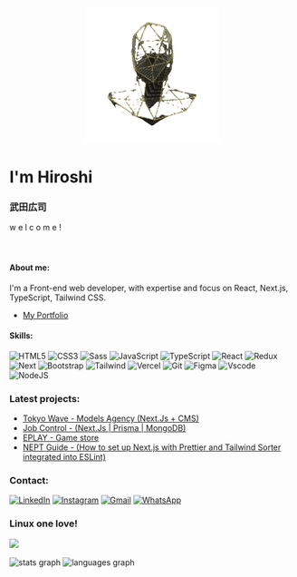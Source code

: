 <div align="center"><img src="profileAnimation.gif" style="width: 240px"> </div>

# I'm Hiroshi 
### 武田広司

w e l c o m e !
<br/><br/><br/>


#### About me:
I'm a Front-end web developer, with expertise and focus on React, Next.js, TypeScript, Tailwind CSS.

- [My Portfolio](https://hiroshidev.vercel.app/)


#### Skills:

![HTML5](https://img.shields.io/badge/HTML5-E34F26?style=for-the-badge&logo=html5&logoColor=white)
![CSS3](https://img.shields.io/badge/CSS3-1572B6?style=for-the-badge&logo=css3&logoColor=white)
![Sass](https://img.shields.io/badge/Sass-000?style=for-the-badge&logo=sass)
![JavaScript](https://img.shields.io/badge/JavaScript-F7DF1E?style=for-the-badge&logo=javascript&logoColor=black)
![TypeScript](https://img.shields.io/badge/TypeScript-007ACC?style=for-the-badge&logo=typescript&logoColor=white)
![React](https://img.shields.io/badge/React-20232A?style=for-the-badge&logo=react&logoColor=61DAFB)
![Redux](https://img.shields.io/badge/redux-%23593d88.svg?style=for-the-badge&logo=redux&logoColor=white)
![Next](https://img.shields.io/badge/Next-black?style=for-the-badge&logo=next.js&logoColor=white)
![Bootstrap](https://img.shields.io/badge/-boostrap-0D1117?style=for-the-badge&logo=bootstrap&labelColor=0D1117)
![Tailwind](https://img.shields.io/badge/tailwindcss-%2338B2AC.svg?style=for-the-badge&logo=tailwind-css&logoColor=white)
![Vercel](https://img.shields.io/badge/vercel-%23000000.svg?style=for-the-badge&logo=vercel&logoColor=white)
![Git](https://img.shields.io/badge/GIT-E44C30?style=for-the-badge&logo=git&logoColor=white)
![Figma](https://img.shields.io/badge/Figma-696969?style=for-the-badge&logo=figma&logoColor=figma)
![Vscode](https://img.shields.io/badge/Vscode-007ACC?style=for-the-badge&logo=visual-studio-code&logoColor=white)
![NodeJS](https://img.shields.io/badge/node.js-6DA55F?style=for-the-badge&logo=node.js&logoColor=white)


### Latest projects:

- [Tokyo Wave - Models Agency (Next.Js + CMS)](https://github.com/fernandohiroshi/tokyo-wave)
- [Job Control - (Next.Js | Prisma | MongoDB)](https://github.com/fernandohiroshi/job-control)
- [EPLAY - Game store](https://github.com/fernandohiroshi/eplay-gamestore-ebac)
- [NEPT Guide - (How to set up Next.js with Prettier and Tailwind Sorter integrated into ESLint)](https://github.com/fernandohiroshi/nept-guide)


### Contact:
[![LinkedIn](https://img.shields.io/badge/LinkedIn-0077B5?style=for-the-badge&logo=linkedin&logoColor=white)](https://www.linkedin.com/in/fernando-hiroshi/)
[![Instagram](https://img.shields.io/badge/-Instagram-%23E4405F?style=for-the-badge&logo=instagram&logoColor=white)](https://www.instagram.com/fernando_hiroshi/)
[![Gmail](https://img.shields.io/badge/Gmail-333333?style=for-the-badge&logo=gmail&logoColor=red)](mailto:fernandohiroshidev@gmail.com)
[![WhatsApp](https://img.shields.io/badge/WhatsApp-25D366?style=for-the-badge&logo=whatsapp&logoColor=white)](https://wa.me/5545988311915)

### Linux one love! 
[![](https://skillicons.dev/icons?i=linux,ubuntu,kali)](https://skillicons.dev)
</div>


<div align="left">
  <img src="https://github-readme-stats.vercel.app/api?username=fernandohiroshi&hide_title=false&hide_rank=false&show_icons=true&include_all_commits=true&count_private=true&disable_animations=false&theme=dracula&locale=en&hide_border=false&order=1" height="150" alt="stats graph"  />
  <img src="https://github-readme-stats.vercel.app/api/top-langs?username=fernandohiroshi&locale=en&hide_title=false&layout=compact&card_width=320&langs_count=5&theme=dracula&hide_border=false&order=2" height="150" alt="languages graph"  />
</div>

